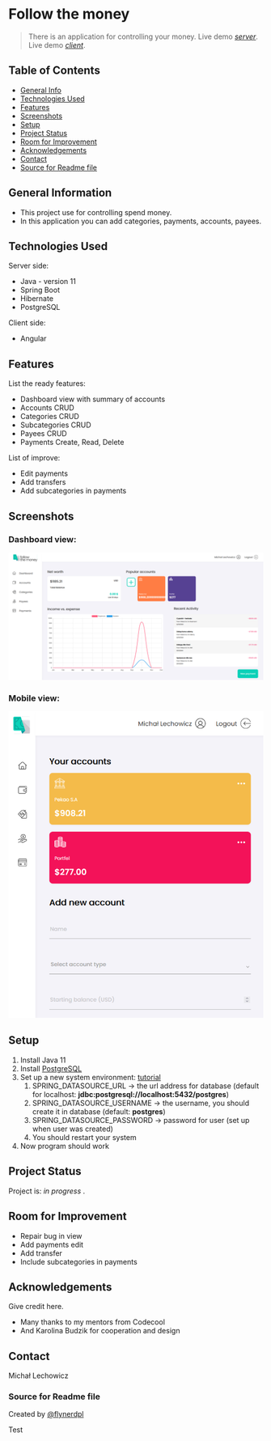 # Follow the money
> There is an application for controlling your money. 
> Live demo [_server_](https://ftm-server.herokuapp.com).
> Live demo [_client_](https://ftm-client.herokuapp.com/).

## Table of Contents
* [General Info](#general-information)
* [Technologies Used](#technologies-used)
* [Features](#features)
* [Screenshots](#screenshots)
* [Setup](#setup)
* [Project Status](#project-status)
* [Room for Improvement](#room-for-improvement)
* [Acknowledgements](#acknowledgements)
* [Contact](#contact)
* [Source for Readme file](#Source-for-Readme-file)
<!-- * [License](#license) -->


## General Information
- This project use for controlling spend money. 
- In this application you can add categories, payments, accounts, payees.

## Technologies Used
Server side:
- Java - version 11
- Spring Boot
- Hibernate
- PostgreSQL

Client side:
- Angular


## Features
List the ready features:
- Dashboard view with summary of accounts
- Accounts CRUD
- Categories CRUD
- Subcategories CRUD
- Payees CRUD
- Payments Create, Read, Delete

List of improve:
- Edit payments
- Add transfers
- Add subcategories in payments


## Screenshots
### Dashboard view:
![Dashboard](./img/dashboard.png)

### Mobile view:
![Mobile](./img/mobile.png)


## Setup
1. Install Java 11
2. Install [PostgreSQL](https://www.postgresql.org/download/) 
3. Set up a new system environment: [tutorial](https://docs.oracle.com/en/database/oracle/machine-learning/oml4r/1.5.1/oread/creating-and-modifying-environment-variables-on-windows.html)
   1. SPRING_DATASOURCE_URL -> the url address for database (default for localhost: **jdbc:postgresql://localhost:5432/postgres**)
   2. SPRING_DATASOURCE_USERNAME -> the username, you should create it in database (default: **postgres**)
   3. SPRING_DATASOURCE_PASSWORD -> password for user (set up when user was created)
   4. You should restart your system
4. Now program should work

## Project Status
Project is: _in progress_ .


## Room for Improvement

- Repair bug in view
- Add payments edit
- Add transfer
- Include subcategories in payments


## Acknowledgements
Give credit here.
- Many thanks to my mentors from Codecool
- And Karolina Budzik for cooperation and design


## Contact
Michał Lechowicz


### Source for Readme file
Created by [@flynerdpl](https://www.flynerd.pl/)


Test

<!-- Optional -->
<!-- ## License -->
<!-- This project is open source and available under the [... License](). -->

<!-- You don't have to include all sections - just the one's relevant to your project -->
